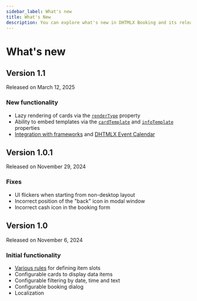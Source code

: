 ```yaml
---
sidebar_label: What's new
title: What's New
description: You can explore what's new in DHTMLX Booking and its release history in the documentation of the DHTMLX JavaScript UI library. Browse developer guides and API reference, try out code examples and live demos, and download a free 30-day evaluation version of DHTMLX Booking.
---
```


# What's new

## Version 1.1 

Released on March 12, 2025

### New functionality

- Lazy rendering of cards via the [`renderType`](/api/config/booking-rendertype) property
- Ability to embed templates via the [`cardTemplate`](/api/config/booking-cardtemplate) and [`infoTemplate`](/api/config/booking-infotemplate) properties
- [Integration with frameworks](/category/backend-and-frameworks-integration/) and [DHTMLX Event Calendar](https://snippet.dhtmlx.com/c5eu8pdk)

## Version 1.0.1 

Released on November 29, 2024

### Fixes

- UI flickers when starting from non-desktop layout
- Incorrect position of the "back" icon in modal window
- Incorrect cash icon in the booking form

## Version 1.0

Released on November 6, 2024

### Initial functionality

- [Various rules](/guides/configuration#defining-slot-rules) for defining item slots
- Configurable cards to display data items
- Configurable filtering by date, time and text
- Configurable booking dialog
- Localization



